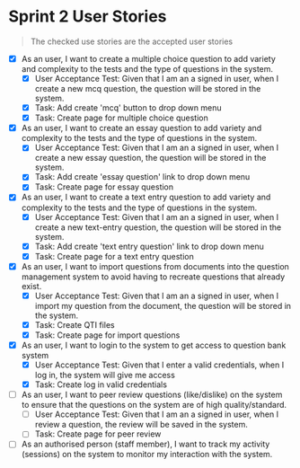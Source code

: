 # Sprint 2 User Stories

> The checked use stories are the accepted user stories

- [x] As an user, I want to create a multiple choice question to add variety and complexity to the tests and the type of questions in the system.
    - [x] User Acceptance Test:	Given that I am an a signed in user, when I create a new mcq question, the question will be stored in the system.
    - [x] Task: Add create 'mcq' button to drop down menu
    - [x] Task: Create page for multiple choice question 
- [x] As an user, I want to create an essay question to add variety and complexity to the tests and the type of questions in the system.
    - [x] User Acceptance Test:	Given that I am an a signed in user, when I create a new essay question, the question will be stored in the system. 
    - [x] Task: Add create 'essay question' link to drop down menu
    - [x] Task: Create page for essay question  
- [x] As an user, I want to create a text entry question to add variety and complexity to the tests and the type of questions in the system.
    - [x] User Acceptance Test:	Given that I am an a signed in user, when I create a new text-entry question, the question will be stored in the system. 
    - [x] Task: Add create 'text entry question' link to drop down menu
    - [x] Task: Create page for a text entry question  
- [x] As an user, I want to import questions from documents into the question management system to avoid having to recreate questions that already exist.
    - [x] User Acceptance Test:	Given that I am an a signed in user, when I import my question from the document, the question will be stored in the system. 
    - [x] Task: Create QTI files
    - [x] Task: Create page for import questions
- [x] As an user, I want to login to the system to get access to question bank system
    - [x] User Acceptance Test: Given that I enter a valid credentials, when I log in, the system will give me access
    - [x] Task: Create log in valid credentials    
- [ ] As an user, I want to peer review questions (like/dislike) on the system to ensure that the questions on the system are of high quality/standard.
    - [ ] User Acceptance Test:	Given that I am an a signed in user, when I review a question, the review will be saved in the system. 
    - [ ] Task: Create page for peer review

- [ ] As an authorised person (staff member), I want to track my activity (sessions) on the system to monitor my interaction with the system.

